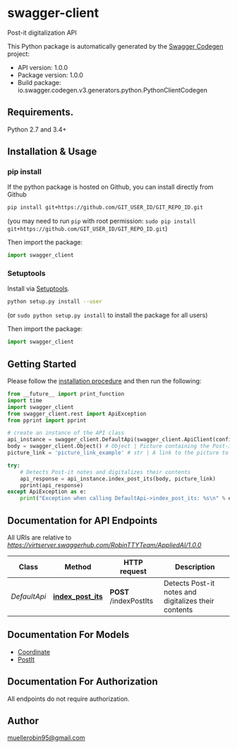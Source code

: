 # swagger-client
Post-it digitalization API

This Python package is automatically generated by the [Swagger Codegen](https://github.com/swagger-api/swagger-codegen) project:

- API version: 1.0.0
- Package version: 1.0.0
- Build package: io.swagger.codegen.v3.generators.python.PythonClientCodegen

## Requirements.

Python 2.7 and 3.4+

## Installation & Usage
### pip install

If the python package is hosted on Github, you can install directly from Github

```sh
pip install git+https://github.com/GIT_USER_ID/GIT_REPO_ID.git
```
(you may need to run `pip` with root permission: `sudo pip install git+https://github.com/GIT_USER_ID/GIT_REPO_ID.git`)

Then import the package:
```python
import swagger_client 
```

### Setuptools

Install via [Setuptools](http://pypi.python.org/pypi/setuptools).

```sh
python setup.py install --user
```
(or `sudo python setup.py install` to install the package for all users)

Then import the package:
```python
import swagger_client
```

## Getting Started

Please follow the [installation procedure](#installation--usage) and then run the following:

```python
from __future__ import print_function
import time
import swagger_client
from swagger_client.rest import ApiException
from pprint import pprint

# create an instance of the API class
api_instance = swagger_client.DefaultApi(swagger_client.ApiClient(configuration))
body = swagger_client.Object() # Object | Picture containing the Post-it notes to digitalize. Only required if no query parameter is provided.
picture_link = 'picture_link_example' # str | A link to the picture to be digitalized. Only required if no request body is provided.

try:
    # Detects Post-it notes and digitalizes their contents
    api_response = api_instance.index_post_its(body, picture_link)
    pprint(api_response)
except ApiException as e:
    print("Exception when calling DefaultApi->index_post_its: %s\n" % e)
```

## Documentation for API Endpoints

All URIs are relative to *https://virtserver.swaggerhub.com/RobinTTYTeam/AppliedAI/1.0.0*

Class | Method | HTTP request | Description
------------ | ------------- | ------------- | -------------
*DefaultApi* | [**index_post_its**](docs/DefaultApi.md#index_post_its) | **POST** /indexPostIts | Detects Post-it notes and digitalizes their contents

## Documentation For Models

 - [Coordinate](docs/Coordinate.md)
 - [PostIt](docs/PostIt.md)

## Documentation For Authorization

 All endpoints do not require authorization.


## Author

muellerobin95@gmail.com
